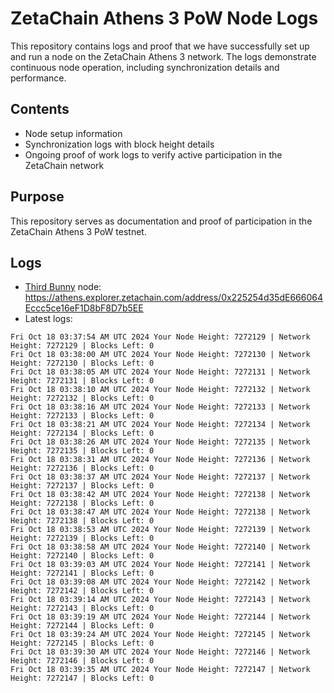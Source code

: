 # ZetaChain Athens 3 PoW Node Logs
This repository contains logs and proof that we have successfully set up and run a node on the ZetaChain Athens 3 network. The logs demonstrate continuous node operation, including synchronization details and performance.

## Contents
- Node setup information
- Synchronization logs with block height details
- Ongoing proof of work logs to verify active participation in the ZetaChain network

## Purpose
This repository serves as documentation and proof of participation in the ZetaChain Athens 3 PoW testnet.

## Logs

- [Third Bunny](https://thirdbunny.xyz/) node: https://athens.explorer.zetachain.com/address/0x225254d35dE666064Eccc5ce16eF1D8bF8D7b5EE
- Latest logs:
```
Fri Oct 18 03:37:54 AM UTC 2024 Your Node Height: 7272129 | Network Height: 7272129 | Blocks Left: 0
Fri Oct 18 03:38:00 AM UTC 2024 Your Node Height: 7272130 | Network Height: 7272130 | Blocks Left: 0
Fri Oct 18 03:38:05 AM UTC 2024 Your Node Height: 7272131 | Network Height: 7272131 | Blocks Left: 0
Fri Oct 18 03:38:10 AM UTC 2024 Your Node Height: 7272132 | Network Height: 7272132 | Blocks Left: 0
Fri Oct 18 03:38:16 AM UTC 2024 Your Node Height: 7272133 | Network Height: 7272133 | Blocks Left: 0
Fri Oct 18 03:38:21 AM UTC 2024 Your Node Height: 7272134 | Network Height: 7272134 | Blocks Left: 0
Fri Oct 18 03:38:26 AM UTC 2024 Your Node Height: 7272135 | Network Height: 7272135 | Blocks Left: 0
Fri Oct 18 03:38:31 AM UTC 2024 Your Node Height: 7272136 | Network Height: 7272136 | Blocks Left: 0
Fri Oct 18 03:38:37 AM UTC 2024 Your Node Height: 7272137 | Network Height: 7272137 | Blocks Left: 0
Fri Oct 18 03:38:42 AM UTC 2024 Your Node Height: 7272138 | Network Height: 7272138 | Blocks Left: 0
Fri Oct 18 03:38:47 AM UTC 2024 Your Node Height: 7272138 | Network Height: 7272138 | Blocks Left: 0
Fri Oct 18 03:38:53 AM UTC 2024 Your Node Height: 7272139 | Network Height: 7272139 | Blocks Left: 0
Fri Oct 18 03:38:58 AM UTC 2024 Your Node Height: 7272140 | Network Height: 7272140 | Blocks Left: 0
Fri Oct 18 03:39:03 AM UTC 2024 Your Node Height: 7272141 | Network Height: 7272141 | Blocks Left: 0
Fri Oct 18 03:39:08 AM UTC 2024 Your Node Height: 7272142 | Network Height: 7272142 | Blocks Left: 0
Fri Oct 18 03:39:14 AM UTC 2024 Your Node Height: 7272143 | Network Height: 7272143 | Blocks Left: 0
Fri Oct 18 03:39:19 AM UTC 2024 Your Node Height: 7272144 | Network Height: 7272144 | Blocks Left: 0
Fri Oct 18 03:39:24 AM UTC 2024 Your Node Height: 7272145 | Network Height: 7272145 | Blocks Left: 0
Fri Oct 18 03:39:30 AM UTC 2024 Your Node Height: 7272146 | Network Height: 7272146 | Blocks Left: 0
Fri Oct 18 03:39:35 AM UTC 2024 Your Node Height: 7272147 | Network Height: 7272147 | Blocks Left: 0
```
